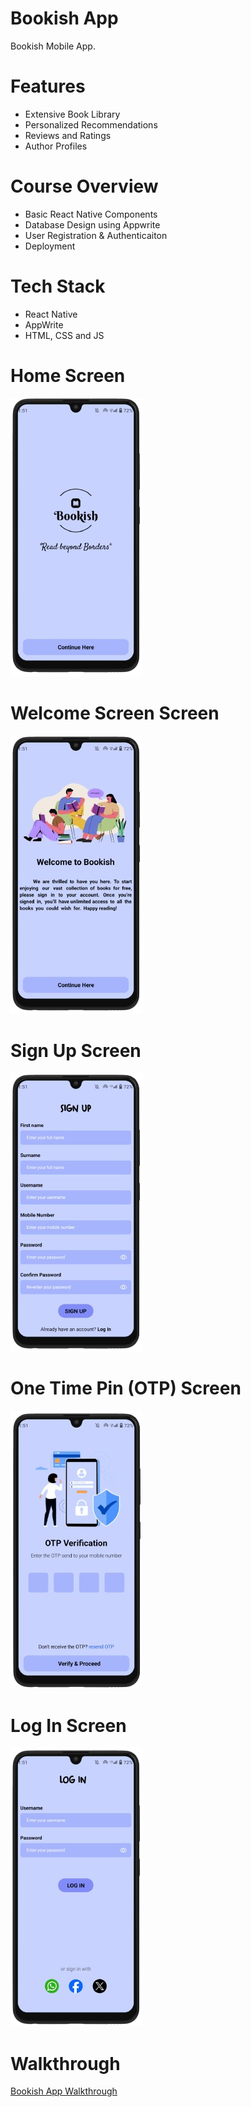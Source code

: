 
# Bookish App
Bookish Mobile App.

# Features
* Extensive Book Library
* Personalized Recommendations
* Reviews and Ratings
* Author Profiles

# Course Overview
* Basic React Native Components
* Database Design using Appwrite
* User Registration & Authenticaiton
* Deployment

# Tech Stack
* React Native
* AppWrite
* HTML, CSS and JS

# Home Screen
<img src="assets/screenshot/onboarding.png">  

# Welcome Screen Screen
<img src="assets/screenshot/welcome.png">  

# Sign Up Screen
<img src="assets/screenshot/signup.png">  

# One Time Pin (OTP) Screen
<img src="assets/screenshot/otp.png">  

# Log In Screen
<img src="assets/screenshot/login.png"> 

# Walkthrough

[Bookish App Walkthrough]()